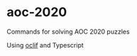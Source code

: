 aoc-2020
========

Commands for solving AOC 2020 puzzles

Using [oclif](https://oclif.io/) and Typescript